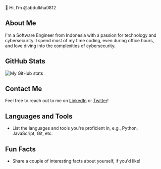 👋 Hi, I’m @abdulkha0812

## About Me
I'm a Software Engineer from Indonesia with a passion for technology and cybersecurity. I spend most of my time coding, even during office hours, and love diving into the complexities of cybersecurity.

## GitHub Stats
![My GitHub stats](https://github-readme-stats.vercel.app/api?username=abdulkha0812&show_icons=true&theme=radical)

## Contact Me
Feel free to reach out to me on [LinkedIn](https://www.linkedin.com/in/abdulkha0812/) or [Twitter](https://twitter.com/abdulkha0812/)!

## Languages and Tools
- List the languages and tools you're proficient in, e.g., Python, JavaScript, Git, etc.

## Fun Facts
- Share a couple of interesting facts about yourself, if you'd like!
